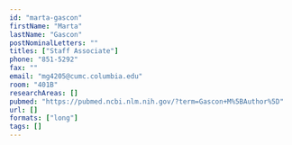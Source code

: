 ```yaml
---
id: "marta-gascon"
firstName: "Marta"
lastName: "Gascon"
postNominalLetters: ""
titles: ["Staff Associate"]
phone: "851-5292"
fax: ""
email: "mg4205@cumc.columbia.edu"
room: "401B"
researchAreas: []
pubmed: "https://pubmed.ncbi.nlm.nih.gov/?term=Gascon+M%5BAuthor%5D"
url: []
formats: ["long"]
tags: []
---
```

